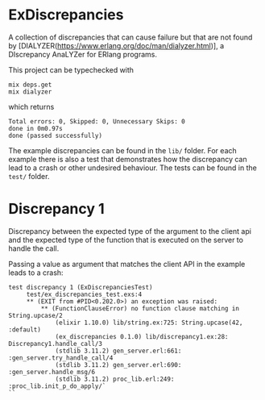 # ExDiscrepancies

A collection of discrepancies that can cause failure but that are not found by
[DIALYZER(https://www.erlang.org/doc/man/dialyzer.html)], 
a DIscrepancy AnaLYZer for ERlang programs.

This project can be typechecked with

```
mix deps.get
mix dialyzer
```

which returns

```
Total errors: 0, Skipped: 0, Unnecessary Skips: 0
done in 0m0.97s
done (passed successfully)
```

The example discrepancies can be found in the `lib/` folder.
For each example there is also a test that demonstrates how the discrepancy can lead to
a crash or other undesired behaviour.
The tests can be found in the `test/` folder.

# Discrepancy 1

Discrepancy between the expected type of the argument to the client api and
the expected type of the function that is executed on the server to handle
the call.

Passing a value as argument that matches the client API in the example leads to a crash:

```
test discrepancy 1 (ExDiscrepanciesTest)
     test/ex_discrepancies_test.exs:4
     ** (EXIT from #PID<0.202.0>) an exception was raised:
         ** (FunctionClauseError) no function clause matching in String.upcase/2
             (elixir 1.10.0) lib/string.ex:725: String.upcase(42, :default)
             (ex_discrepancies 0.1.0) lib/discrepancy1.ex:28: Discrepancy1.handle_call/3
             (stdlib 3.11.2) gen_server.erl:661: :gen_server.try_handle_call/4
             (stdlib 3.11.2) gen_server.erl:690: :gen_server.handle_msg/6
             (stdlib 3.11.2) proc_lib.erl:249: :proc_lib.init_p_do_apply/`
``
